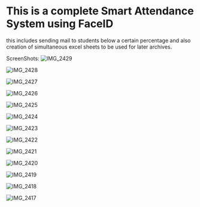 # This is a complete Smart Attendance System using FaceID

this includes sending mail to students below a certain percentage and also creation of simultaneous excel sheets to be used for later archives.

ScreenShots:
![IMG_2429](https://user-images.githubusercontent.com/60423130/178165965-d6d9001a-89fd-4384-b3dc-2720ba37f5d6.PNG)

![IMG_2428](https://user-images.githubusercontent.com/60423130/178165967-7238e084-ff97-4a05-b99e-a10ce616d216.PNG)

![IMG_2427](https://user-images.githubusercontent.com/60423130/178165969-b8588819-20ce-4231-90b9-8c5d9f27e3da.PNG)

![IMG_2426](https://user-images.githubusercontent.com/60423130/178165970-8eb88991-fe87-48ff-b7fe-8d037db1a1b4.PNG)

![IMG_2425](https://user-images.githubusercontent.com/60423130/178165971-59a548a9-fb42-45fc-9a88-45be4503fddc.PNG)

![IMG_2424](https://user-images.githubusercontent.com/60423130/178165973-525991c1-c9b8-4c7d-8fb8-48afb8b50b1d.PNG)

![IMG_2423](https://user-images.githubusercontent.com/60423130/178165976-1a88719b-9837-4e0c-a5a0-8c67d994379d.PNG)

![IMG_2422](https://user-images.githubusercontent.com/60423130/178165977-6ec46872-623f-4666-8d8c-2e8113ed0441.PNG)

![IMG_2421](https://user-images.githubusercontent.com/60423130/178165980-856c815e-bce9-4615-8ac4-e2a0f8ec0aee.PNG)

![IMG_2420](https://user-images.githubusercontent.com/60423130/178165981-741df084-ea35-43aa-92b7-c19a9b5895bd.PNG)

![IMG_2419](https://user-images.githubusercontent.com/60423130/178165983-00f9228f-bf43-4fcf-8733-21ed2dfaada0.PNG)

![IMG_2418](https://user-images.githubusercontent.com/60423130/178165986-c2bfdd00-fddb-42ca-b2f5-80c28181450b.PNG)

![IMG_2417](https://user-images.githubusercontent.com/60423130/178165987-aa43ae31-e543-48fc-951c-68298dc5b00b.PNG)
